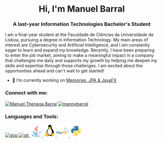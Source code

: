 <h1 align="center">Hi, I'm Manuel Barral</h1>
<h3 align="center">A last-year Information Technologies Bachelor's Student</h3>

<p> I am a final-year student at the Faculdade de Ciências da Universidade de Lisboa, pursuing a degree in Information Technology. My main areas of interest are Cybersecurity and Artificial Intelligence, and I am constantly eager to learn and expand my knowledge. Recently, I have been preparing to enter the job market, aiming to make a meaningful impact in a company that challenges me daily and supports my growth by helping me deepen my skills and expertise through those challenges. I am excited about the opportunities ahead and can't wait to get started! </p>

- 🔭 I’m currently working on [Memories, JPA & JavaFX](https://github.com/MannyBarral/MemoriesJPAJFX)


<h3 align="left">Connect with me:</h3>
<p align="left">
<a href="www.linkedin.com/in/manuel-theriaga-barral-7b6587204" target="blank"><img align="center" src="https://raw.githubusercontent.com/rahuldkjain/github-profile-readme-generator/master/src/images/icons/Social/linked-in-alt.svg" alt="Manuel Theriaga Barral" height="30" width="40" /></a>
<a href="https://www.leetcode.com/mannybarral" target="blank"><img align="center" src="https://raw.githubusercontent.com/rahuldkjain/github-profile-readme-generator/master/src/images/icons/Social/leet-code.svg" alt="mannybarral" height="30" width="40" /></a>
</p>

<h3 align="left">Languages and Tools:</h3>
<p align="left"> <a href="https://cloud.google.com" target="_blank" rel="noreferrer"> <img src="https://www.vectorlogo.zone/logos/google_cloud/google_cloud-icon.svg" alt="gcp" width="40" height="40"/> </a> <a href="https://git-scm.com/" target="_blank" rel="noreferrer"> <img src="https://www.vectorlogo.zone/logos/git-scm/git-scm-icon.svg" alt="git" width="40" height="40"/> </a> <a href="https://www.java.com" target="_blank" rel="noreferrer"> <img src="https://raw.githubusercontent.com/devicons/devicon/master/icons/java/java-original.svg" alt="java" width="40" height="40"/> </a> <a href="https://www.linux.org/" target="_blank" rel="noreferrer"> <img src="https://raw.githubusercontent.com/devicons/devicon/master/icons/linux/linux-original.svg" alt="linux" width="40" height="40"/> </a> <a href="https://www.mysql.com/" target="_blank" rel="noreferrer"> <img src="https://raw.githubusercontent.com/devicons/devicon/master/icons/mysql/mysql-original-wordmark.svg" alt="mysql" width="40" height="40"/> </a> <a href="https://www.python.org" target="_blank" rel="noreferrer"> <img src="https://raw.githubusercontent.com/devicons/devicon/master/icons/python/python-original.svg" alt="python" width="40" height="40"/> </a> </p>

